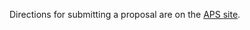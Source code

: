 Directions for submitting a proposal are on the [APS site](https://www.apsnet.org/meetings/annual/planthealth2020/program/Pages/default.aspx).


